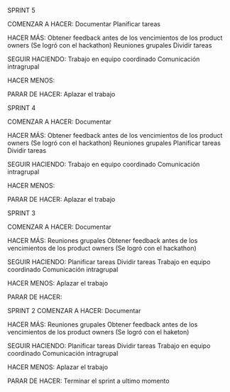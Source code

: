 SPRINT 5

COMENZAR A HACER: 
    Documentar
    Planificar tareas 

HACER MÁS: 
    Obtener feedback antes de los vencimientos de los product owners (Se logró con el hackathon)
    Reuniones grupales 
    Dividir tareas 

SEGUIR HACIENDO: 
    Trabajo en equipo coordinado 
    Comunicación intragrupal

HACER MENOS: 

PARAR DE HACER:
    Aplazar el trabajo



SPRINT 4

COMENZAR A HACER: 
    Documentar

HACER MÁS: 
    Obtener feedback antes de los vencimientos de los product owners (Se logró con el hackathon)
    Reuniones grupales 
    Planificar tareas 
    Dividir tareas 

SEGUIR HACIENDO: 
    Trabajo en equipo coordinado 
    Comunicación intragrupal

HACER MENOS: 

PARAR DE HACER:
    Aplazar el trabajo



SPRINT 3

COMENZAR A HACER: 
    Documentar

HACER MÁS: 
    Reuniones grupales 
    Obtener feedback antes de los vencimientos de los product owners (Se logró con el hackathon)

SEGUIR HACIENDO: 
    Planificar tareas 
    Dividir tareas Trabajo en equipo coordinado 
    Comunicación intragrupal

HACER MENOS: 
    Aplazar el trabajo

PARAR DE HACER:


SPRINT 2 
COMENZAR A HACER:
    Documentar

HACER MÁS:
    Reuniones grupales
    Obtener feedback antes de los vencimientos de los product owners (Se logró con el haketon)

SEGUIR HACIENDO:
    Planificar tareas
    Dividir tareas
    Trabajo en equipo coordinado
    Comunicación intragrupal

HACER MENOS:
    Aplazar el trabajo 
    
PARAR DE HACER:
    Terminar el sprint a ultimo momento

